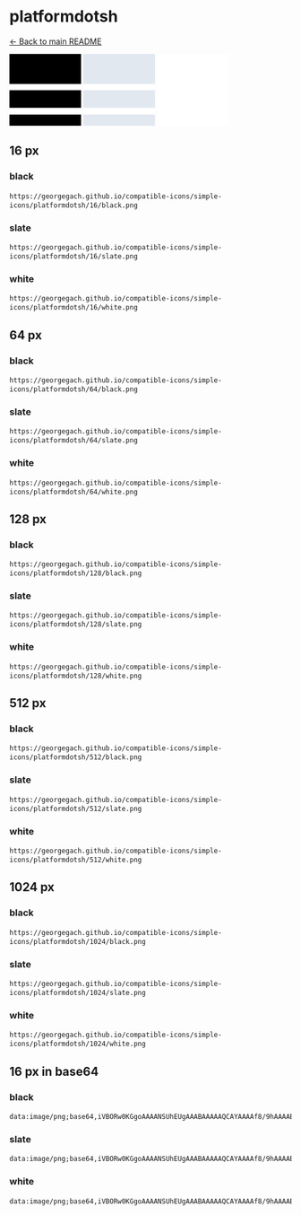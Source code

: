 # platformdotsh

[← Back to main README](../../README.md)


<img src="./128/black.png" width="128" alt="platformdotsh black icon" />
<img src="./128/slate.png" width="128" alt="platformdotsh slate icon" />
<img src="./128/white.png" width="128" alt="platformdotsh white icon" />

## 16 px

### black
```
https://georgegach.github.io/compatible-icons/simple-icons/platformdotsh/16/black.png
```

### slate
```
https://georgegach.github.io/compatible-icons/simple-icons/platformdotsh/16/slate.png
```

### white
```
https://georgegach.github.io/compatible-icons/simple-icons/platformdotsh/16/white.png
```

## 64 px

### black
```
https://georgegach.github.io/compatible-icons/simple-icons/platformdotsh/64/black.png
```

### slate
```
https://georgegach.github.io/compatible-icons/simple-icons/platformdotsh/64/slate.png
```

### white
```
https://georgegach.github.io/compatible-icons/simple-icons/platformdotsh/64/white.png
```

## 128 px

### black
```
https://georgegach.github.io/compatible-icons/simple-icons/platformdotsh/128/black.png
```

### slate
```
https://georgegach.github.io/compatible-icons/simple-icons/platformdotsh/128/slate.png
```

### white
```
https://georgegach.github.io/compatible-icons/simple-icons/platformdotsh/128/white.png
```

## 512 px

### black
```
https://georgegach.github.io/compatible-icons/simple-icons/platformdotsh/512/black.png
```

### slate
```
https://georgegach.github.io/compatible-icons/simple-icons/platformdotsh/512/slate.png
```

### white
```
https://georgegach.github.io/compatible-icons/simple-icons/platformdotsh/512/white.png
```

## 1024 px

### black
```
https://georgegach.github.io/compatible-icons/simple-icons/platformdotsh/1024/black.png
```

### slate
```
https://georgegach.github.io/compatible-icons/simple-icons/platformdotsh/1024/slate.png
```

### white
```
https://georgegach.github.io/compatible-icons/simple-icons/platformdotsh/1024/white.png
```

## 16 px in base64

### black
```
data:image/png;base64,iVBORw0KGgoAAAANSUhEUgAAABAAAAAQCAYAAAAf8/9hAAAABmJLR0QA/wD/AP+gvaeTAAAARklEQVQ4je3SqxWAMBQD0Ps4Nd2frZijEo0sgg0aUUN8cvIrTAGOhPwLfGi4rC9RqQGFgWeR38vuIzXcwghRk4UzFdhb4guq/QlMyIR5nQAAAABJRU5ErkJggg==
```

### slate
```
data:image/png;base64,iVBORw0KGgoAAAANSUhEUgAAABAAAAAQCAYAAAAf8/9hAAAABmJLR0QA/wD/AP+gvaeTAAAAYElEQVQ4je2TsQmAQBRDE7nmVnBtx3KLQ+EQBLWx81m4wX3BxvQJ+Um+S91QAF2E/As8SEKjrLYmkKMG5FL32eZsMoBzkuhpnhIvhGi00qnpBF/KBkJJpmk5hoiAP//GG+JEIlNsNESxAAAAAElFTkSuQmCC
```

### white
```
data:image/png;base64,iVBORw0KGgoAAAANSUhEUgAAABAAAAAQCAYAAAAf8/9hAAAABmJLR0QA/wD/AP+gvaeTAAAAR0lEQVQ4je2SqREAIBAD95gz1E9Z1IFEI4OgAyIwxCeTLyQJA8Uhf4GDBDpwu0S4BghJA1iX/BrPj5TAxIxgNZlAcwTel7gBoxoYP3HdGEEAAAAASUVORK5CYII=
```

